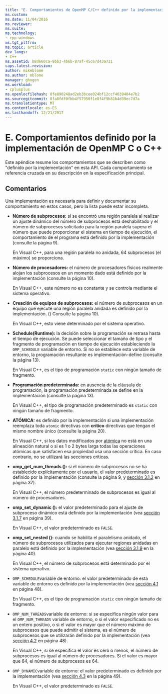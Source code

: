 ```yaml
---
title: "E. Comportamientos de OpenMP C/C++ definido por la implementación | Documentos de Microsoft"
ms.custom: 
ms.date: 11/04/2016
ms.reviewer: 
ms.suite: 
ms.technology:
- cpp-windows
ms.tgt_pltfrm: 
ms.topic: article
dev_langs:
- C++
ms.assetid: b8d660ca-9bb3-4b6b-87af-45c67d43a731
caps.latest.revision: 
author: mikeblome
ms.author: mblome
manager: ghogen
ms.workload:
- cplusplus
ms.openlocfilehash: 8fe890248ad2eb3bcee024bf12ccf4039484e7b2
ms.sourcegitcommit: 8fa8fdf0fbb4f57950f1e8f4f9b81b4d39ec7d7a
ms.translationtype: MT
ms.contentlocale: es-ES
ms.lasthandoff: 12/21/2017
---
```

# <a name="e-implementation-defined-behaviors-in-openmp-cc"></a>E. Comportamientos definido por la implementación de OpenMP C o C++
Este apéndice resume los comportamientos que se describen como "definido por la implementación" en esta API.  Cada comportamiento se referencia cruzada en su descripción en la especificación principal.  
  
## <a name="remarks"></a>Comentarios  
 Una implementación es necesaria para definir y documentar su comportamiento en estos casos, pero la lista puede estar incompleta.  
  
-   **Número de subprocesos:** si se encontró una región paralela al realizar un ajuste dinámico del número de subprocesos está deshabilitado y el número de subprocesos solicitado para la región paralela supera el número que puede proporcionar el sistema en tiempo de ejecución, el comportamiento de el programa está definido por la implementación (consulte la página 9).  
  
     En Visual C++, para una región paralela no anidada, 64 subprocesos (el máximo) se proporciona.  
  
-   **Número de procesadores:** el número de procesadores físicos realmente alojan los subprocesos en un momento dado está definido por la implementación (consulte la página 10).  
  
     En Visual C++, este número no es constante y se controla mediante el sistema operativo.  
  
-   **Creación de equipos de subprocesos:** el número de subprocesos en un equipo que ejecute una región paralela anidada es definido por la implementación. () Consulte la página 10).  
  
     En Visual C++, esto viene determinado por el sistema operativo.  
  
-   **Schedule(Runtime):** la decisión sobre la programación se retrasa hasta el tiempo de ejecución. Se puede seleccionar el tamaño de tipo y el fragmento de programación en tiempo de ejecución estableciendo la `OMP_SCHEDULE` variable de entorno. Si no se establece esta variable de entorno, la programación resultante es implementación-define (consulte la página 13).  
  
     En Visual C++, es el tipo de programación `static` con ningún tamaño de fragmento.  
  
-   **Programación predeterminada:** en ausencia de la cláusula de programación, la programación predeterminada se define en la implementación (consulte la página 13).  
  
     En Visual C++, el tipo de programación predeterminado es `static` con ningún tamaño de fragmento.  
  
-   **ATÓMICA:** es definido por la implementación si una implementación reemplaza toda `atomic` directivas con **crítico** directivas que tengan el mismo nombre único (consulte la página 20).  
  
     En Visual C++, si los datos modificados por [atómica](../../parallel/openmp/reference/atomic.md) no está en una alineación natural o si es 1 o 2 bytes larga todas las operaciones atómicas que satisfacen esa propiedad usa una sección crítica. En caso contrario, no se utilizará las secciones críticas.  
  
-   **omp_get_num_threads ():** si el número de subprocesos no se ha establecido explícitamente por el usuario, el valor predeterminado es definido por la implementación (consulte la página 9, y [sección 3.1.2](../../parallel/openmp/3-1-2-omp-get-num-threads-function.md) en página 37).  
  
     En Visual C++, el número predeterminado de subprocesos es igual al número de procesadores.  
  
-   **omp_set_dynamic ():** el valor predeterminado para el ajuste de subproceso dinámico está definido por la implementación (vea [sección 3.1.7](../../parallel/openmp/3-1-7-omp-set-dynamic-function.md) en página 39).  
  
     En Visual C++, el valor predeterminado es `FALSE`.  
  
-   **omp_set_nested ():** cuando se habilita el paralelismo anidado, el número de subprocesos utilizados para ejecutar regiones anidadas en paralelo está definido por la implementación (vea [sección 3.1.9](../../parallel/openmp/3-1-9-omp-set-nested-function.md) en la página 40).  
  
     En Visual C++, el número de subprocesos está determinado por el sistema operativo.  
  
-   `OMP_SCHEDULE`variable de entorno: el valor predeterminado de esta variable de entorno es definido por la implementación (vea [sección 4.1](../../parallel/openmp/4-1-omp-schedule.md) en página 48).  
  
     En Visual C++, es el tipo de programación `static` con ningún tamaño de fragmento.  
  
-   `OMP_NUM_THREADS`variable de entorno: si se especifica ningún valor para el `OMP_NUM_THREADS` variable de entorno, o si el valor especificado no es un entero positivo, o si el valor es mayor que el número máximo de subprocesos que puede admitir el sistema, es el número de subprocesos que se utilizarán definido por la implementación (vea [sección 4.2](../../parallel/openmp/4-2-omp-num-threads.md) en página 48).  
  
     En Visual C++, si se especifica el valor es cero o menos, el número de subprocesos es igual al número de procesadores.  Si el valor es mayor que 64, el número de subprocesos es 64.  
  
-   `OMP_DYNAMIC`variable de entorno: el valor predeterminado es definido por la implementación (vea [sección 4.3](../../parallel/openmp/4-3-omp-dynamic.md) en la página 49).  
  
     En Visual C++, el valor predeterminado es `FALSE`.